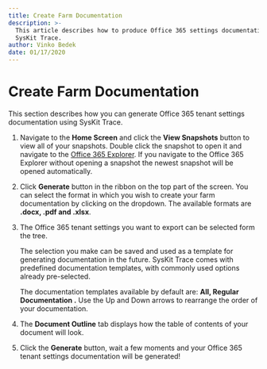 ```yaml
---
title: Create Farm Documentation
description: >-
  This article describes how to produce Office 365 settings documentation using
  SysKit Trace.
author: Vinko Bedek
date: 01/17/2020
---
```


# Create Farm Documentation

This section describes how you can generate Office 365 tenant settings documentation using SysKit Trace.

1. Navigate to the **Home Screen** and click the **View Snapshots** button to view all of your snapshots. Double click the snapshot to open it and navigate to the [Office 365 Explorer](../../get-to-know-syskit-trace/office-365-explorer.md). If you navigate to the Office 365 Explorer without opening a snapshot the newest snapshot will be opened automatically.
2. Click **Generate** button in the ribbon on the top part of the screen. You can select the format in which you wish to create your farm documentation by clicking on the dropdown. The available formats are **.docx, .pdf and .xlsx**.
3. The Office 365 tenant settings you want to export can be selected form the tree.

   The selection you make can be saved and used as a template for generating documentation in the future. SysKit Trace comes with predefined documentation templates, with commonly used options already pre-selected.

   The documentation templates available by default are: **All, Regular Documentation .** Use the Up and Down arrows to rearrange the order of your documentation.

4. The **Document Outline** tab displays how the table of contents of your document will look.
5. Click the **Generate** button, wait a few moments and your Office 365 tenant settings documentation will be generated!

